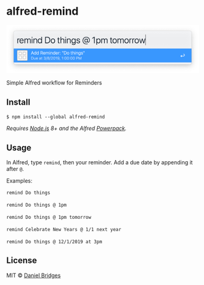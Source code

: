 # alfred-remind

<img src="screenshot.png" width="605">

Simple Alfred workflow for Reminders

## Install

```
$ npm install --global alfred-remind
```

*Requires [Node.js](https://nodejs.org) 8+ and the Alfred [Powerpack](https://www.alfredapp.com/powerpack/).*


## Usage

In Alfred, type `remind`, then your reminder. Add a due date by appending it after ` @ `.

Examples:

```
remind Do things

remind Do things @ 1pm

remind Do things @ 1pm tomorrow

remind Celebrate New Years @ 1/1 next year

remind Do things @ 12/1/2019 at 3pm
```

## License

MIT © [Daniel Bridges](http://danbridges.org)
